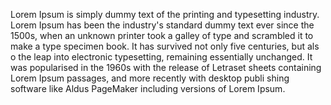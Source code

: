 Lorem Ipsum is simply dummy text of the printing and typesetting industry. Lorem Ipsum has
 been the industry's standard dummy text ever since the 1500s, when an unknown printer took a galley of 
 type and scrambled it to make a type specimen book. It has survived not only five centuries, but als
 o the leap into electronic typesetting, remaining essentially unchanged. It was popularised in the 1960s with 
 the release of Letraset sheets containing Lorem Ipsum passages, and more recently with desktop publi
 shing software like Aldus PageMaker including versions of Lorem Ipsum.